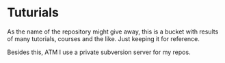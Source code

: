 # Tuturials

As the name of the repository might give away, this is a bucket with results of many tutorials, courses and the like. Just keeping it for reference.

Besides this, ATM I use a private subversion server for my repos.
